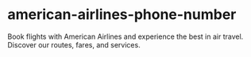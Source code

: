 # american-airlines-phone-number
Book flights with American Airlines and experience the best in air travel. Discover our routes, fares, and services.
